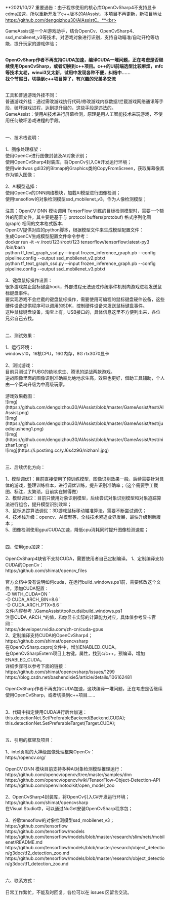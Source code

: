 **2021/10/27 重要通告：由于程序使用的核心库OpenCvSharp4不支持显卡cdma加速，所以重新开发了c++版本的AIAssist，本项目不再更新，新项目地址 https://github.com/dengqizhou30/AIAssistC。**<br><br>

GameAssist是一个AI游戏助手，结合OpenCv、OpenCvSharp4、ssd_mobilenet_v3等技术，对游戏对象进行识别，支持自动瞄准/自动开枪等功能，提升玩家的游戏体验；</br>
</br>

**OpenCvSharp作者不再支持CUDA加速，编译CUDA一堆问题，正在考虑是否继续使用OpenCvSharp，或者切换到c++项目。c++的UI前端选型比较麻烦，mfc等技术太老，winui3又太新，试用中发现各种不便，纠结中......**</br>
**找个节假日，切换到c++项目算了，有兴趣的兄弟多交流**</br>

</br>
工具和普通游戏外挂不同：</br>
普通游戏外挂：通过需改游戏执行代码/修改游戏内存数据/拦截游戏网络通讯等手段，破坏游戏进程，达到提升目的，这些手段是违法的。</br>
GameAssist：使用AI技术进行屏幕检测，原理是用人工智能技术来玩游戏，不使用任何破坏游戏进程的手段。</br>
</br>
</br>
一、技术栈说明：</br>
</br>
1、图像处理框架：</br>
使用OpenCv进行图像封装及AI对象识别；</br>
使用OpenCvSharp4封装库，将OpenCv引入C#开发运行环境；</br>
使用windwos gdi32的Bitmap的Graphics类的CopyFromScreen，获取屏幕像素作为输入图像；</br>
</br>
2、AI模型选择：</br>
使用OpenCv的DNN网络模块，加载AI模型进行图像检测；</br>
使用tensoflow的对象检测模型ssd_mobilenet_v3，作为人像检测模型；</br>
</br>
注意：OpenCV DNN 模块调用 TensorFlow 训练的目标检测模型时，需要一个额外的配置文件，其主要是基于与 protocol buffers(protobuf) 格式序列化图(graph) 相同的文本格式版本.</br>
OpenCV提供对应的python脚本，根据模型文件来生成模型配置文件：</br>
生成OpenCV生成模型配置文件命令参考：</br>
docker run -it -v /root/123:/root/123 tensorflow/tensorflow:latest-py3 /bin/bash</br>
python tf_text_graph_ssd.py --input frozen_inference_graph.pb --config pipeline.config --output ssd_mobilenet_v2.pbtxt</br>
python tf_text_graph_ssd.py --input frozen_inference_graph.pb --config pipeline.config --output ssd_mobilenet_v3.pbtxt</br>
</br>
3、键盘鼠标操作设置：</br>
很多游戏禁止鼠标键盘hook，外部进程无法通过传统事件机制向游戏进程发送鼠标键盘事件。</br>
要实现游戏不会拦截的键盘鼠标操作，需要使用可编程的鼠标键盘硬件设备，这些硬件设备提供程序可以调用的SDK，控制硬件设备来发送鼠标键盘事件。</br>
这种鼠标键盘设备，淘宝上有，USB接口的，具体信息这里不方便列出来，各位兄弟自己去找。</br>
</br>
</br>
二、测试效果：</br>
</br>
1、运行环境：</br>
windows10，16核CPU，16G内存，8G rtx3070显卡</br>
</br>
2、测试游戏：</br>
目前只测试了PUBG的绝地求生、腾讯的逆战两款游戏。</br>
逆战图像里面的图像识别准确率比绝地求生高，效果也更好，借助工具辅助，个人由一个菜鸟升级为中高级玩家。</br>
</br>
游戏效果截图：</br>
![img](https://github.com/dengqizhou30/AIAssist/blob/master/GameAssist/test/AIAssist.png)</br>
![img](https://github.com/dengqizhou30/AIAssist/blob/master/GameAssist/test/juediqiusheng1.png)</br>
![img](https://github.com/dengqizhou30/AIAssist/blob/master/GameAssist/test/nizhan1.png)</br>
![img](https://i.postimg.cc/yJ6s4z9G/nizhan1.jpg)</br>
</br>
</br>
三、后续优化方向：</br>
</br>
1、模型调优1：目前直接使用了预训练模型，图像识别效果一般。后续需要针对具体的游戏，整理训练样本，进行调优训练，提升识别准确率；（这个需要手工截图、标注，太繁琐，目前实在懒得做）</br>
2、模型调优2：目前只使用对象识别模型，后续尝试对象识别模型和对象追踪算法进行组合，提升模型识别效率；</br>
3、鼠标追踪算法调优：3D游戏鼠标移动瞄准算法，需要不断尝试调优；</br>
4、技术栈升级：opencv、AI模型等，全栈技术紧追业界发展，最快升级到新版本；</br>
5、图像检测使用gpu/CUDA加速，降低cpu消耗同时提升图像检测速度；</br>
</br>
</br>
四、使用gpu加速：</br>
</br>
OpenCvSharp4缺省不支持CUDA，需要使用者自己定制编译。
1、定制编译支持CUDA的OpenCv：</br>
https://github.com/shimat/opencv_files</br>
</br>
官方文档中没有说明如何cuda，在运行build_windows.ps1前，需要修改这个文件，添加CUDA配置：</br>
          -D WITH_CUDA=ON `</br>
          -D CUDA_ARCH_BIN=8.6 `</br>
          -D CUDA_ARCH_PTX=8.6 `</br>
文件内容参考 .\GameAssist\tool\cuda\build_windows.ps1</br>
注意CUDA_ARCH_*的值，和你显卡实际的计算能力对应，具体值参考显卡官网：</br>
https://developer.nvidia.com/zh-cn/cuda-gpus
</br>
2、定制编译支持CUDA的OpenCvSharp4；</br>
https://github.com/shimat/opencvsharp</br>
在OpenCvSharp.csproj文件中，增加ENABLED_CUDA。</br>
在OpenCvSharpExtern项目上右键，属性，找到c/c++，预编译，增加ENABLED_CUDA。</br>
详细步骤可以参考下面的链接：
https://github.com/shimat/opencvsharp/issues/1299</br>
https://blog.csdn.net/bashendixie5/article/details/106162481</br>
</br>
OpenCvSharp作者不再支持CUDA加速，这块编译一堆问题，正在考虑是否继续使用OpenCvSharp，或者切换到c++项目......</br>
</br>
</br>
3、代码中指定使用CUDA进行后台加速：</br>
this.detectionNet.SetPreferableBackend(Backend.CUDA);</br>
this.detectionNet.SetPreferableTarget(Target.CUDA);</br>
</br>
</br>
五、引用的框架及项目：</br>
</br>
1、intel贡献的大神级图像处理框架OpenCv：</br>
https://opencv.org/</br>
</br>
OpenCV DNN 模块目前支持多种AI对象检测模型推理运行：</br>
https://github.com/opencv/opencv/tree/master/samples/dnn</br>
https://github.com/opencv/opencv/wiki/TensorFlow-Object-Detection-API</br>
https://github.com/openvinotoolkit/open_model_zoo</br>
</br>
2、OpenCvSharp4封装库，将OpenCv引入C#开发运行环境；</br>
https://github.com/shimat/opencvsharp</br>
在Visual Studio中，可以通过NuGet安装OpenCvSharp程序包；</br>
</br>
3、谷歌tensoflow的对象检测模型ssd_mobilenet_v3；</br>
https://github.com/tensorflow</br>
https://github.com/tensorflow/models</br>
https://github.com/tensorflow/models/blob/master/research/slim/nets/mobilenet/README.md</br>
https://github.com/tensorflow/models/blob/master/research/object_detection/g3doc/tf2_detection_zoo.md</br>
https://github.com/tensorflow/models/blob/master/research/object_detection/g3doc/tf1_detection_zoo.md</br>
</br>
</br>
六、联系方式：</br>
</br>
日常工作繁忙，不能及时回复，各位可以在 issues 区留言交流。

